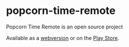 popcorn-time-remote
===================

Popcorn Time Remote is an open source project 

Available as a [webversion](http://web.popcorntime.com) or on the [Play Store](https://play.google.com/store/apps/details?id=com.mickdegraaf.www).
